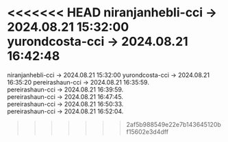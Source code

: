 <<<<<<< HEAD
niranjanhebli-cci -> 2024.08.21 15:32:00  
yurondcosta-cci  ->  2024.08.21 16:42:48
=======
niranjanhebli-cci -> 2024.08.21 15:32:00
yurondcosta-cci  ->  2024.08.21 16:35:20
pereirashaun-cci -> 2024.08.21 16:35:59.   
pereirashaun-cci -> 2024.08.21 16:39:59.   
pereirashaun-cci -> 2024.08.21 16:47:45.   
pereirashaun-cci -> 2024.08.21 16:50:33.   
pereirashaun-cci -> 2024.08.21 16:52:04.   
>>>>>>> 2af5b988549e22e7b143645120bf15602e3d4dff
